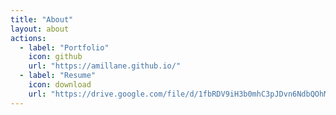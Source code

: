 ```yaml
---
title: "About"
layout: about
actions:
  - label: "Portfolio"
    icon: github
    url: "https://amillane.github.io/"
  - label: "Resume"
    icon: download
    url: "https://drive.google.com/file/d/1fbRDV9iH3b0mhC3pJDvn6NdbQOhM9B1j/view?usp=sharing"
---
```


